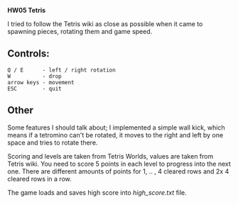 
**HW05 Tetris**

I tried to follow the Tetris wiki as close as possible when it came to spawning pieces, rotating them and game speed.

## Controls:

	Q / E      - left / right rotation
	W          - drop
	arrow keys - movement
	ESC        - quit

## Other

Some features I should talk about; I implemented a simple wall kick, which means if a tetromino can't be rotated,
it moves to the right and left by one space and tries to rotate there.

Scoring and levels are taken from Tetris Worlds, values are taken from Tetris wiki. You need to score 5 points in each level
to progress into the next one. There are different amounts of points for 1, .. , 4 cleared rows and 2x 4 cleared rows in a row.

The game loads and saves high score into *high_score.txt* file. 
